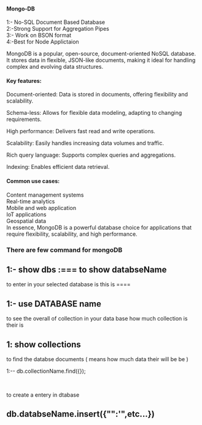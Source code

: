 <h4>Mongo-DB</h4>
<p>
1:- No-SQL Document Based Database<br>
2:-Strong Support for Aggregation Pipes <br>
3:- Work on BSON format <br>
4:-Best for Node Applictaion <br>
</p>
<p>
MongoDB is a popular, open-source, document-oriented NoSQL database. It stores data in flexible, JSON-like documents, making it ideal for handling complex and evolving data structures.
<br>
<h4>Key features:</h4>

Document-oriented: Data is stored in documents, offering flexibility and scalability.<br>

Schema-less: Allows for flexible data modeling, adapting to changing requirements.<br>

High performance: Delivers fast read and write operations.<br>

Scalability: Easily handles increasing data volumes and traffic.<br>

Rich query language: Supports complex queries and aggregations.<br>

Indexing: Enables efficient data retrieval.<br>

<h4>
Common use cases:
</h4>
Content management systems<br>
Real-time analytics<br>
Mobile and web application<br>
IoT applications<br>
Geospatial data<br>
In essence, MongoDB is a powerful database choice for applications that require flexibility, scalability, and high performance.</p>

<h3>There are few command for mongoDB </h3>
<h2>1:- show dbs :=== to show databseName </h2>
<p>to enter in your selected database is this is ==== </p>
<h2>1:- use  DATABASE name  </h2>
<p> to see the overall of collection in your data base how much collection is their is 
</p>
<h2>1: show collections </h2>

<p> to find the databse documents ( means how much data their will be be )</p>
<p>
<p>1:--  db.collectionName.find({});</p>
<br>
<p>to create a entery in dtabase </p>
<h2>db.databseName.insert({"":'",etc...})</h2>

